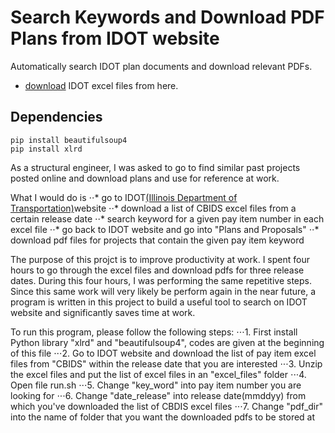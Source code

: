 # Search Keywords and Download PDF Plans from IDOT website

Automatically search IDOT plan documents and download relevant PDFs. 

- [download](http://www.idot.illinois.gov/home/resources/Archives/transportation-bulletin-archivese) IDOT excel files from here. 

## Dependencies
```
pip install beautifulsoup4
pip install xlrd
```

As a structural engineer, I was asked to go to find similar past projects posted online and download plans and use for reference at work. 

What I would do is
⋅⋅* go to IDOT[(Illinois Department of Transportation)](http://www.idot.illinois.gov/home/resources/Archives/transportation-bulletin-archives)website 
⋅⋅* download a list of CBIDS excel files from a certain release date
⋅⋅* search keyword for a given pay item number in each excel file
⋅⋅* go back to IDOT website and go into "Plans and Proposals"
⋅⋅* download pdf files for projects that contain the given pay item keyword

The purpose of this projct is to improve productivity at work. I spent four hours to go through the excel files and download pdfs for three release dates. During this four hours, I was performing the same repetitive steps. Since this same work will very likely be perform again in the near future, a program is written in this project to build a useful tool to search on IDOT website and significantly saves time at work.

To run this program, please follow the following steps:
⋅⋅⋅1. First install Python library "xlrd" and "beautifulsoup4", codes are given at the beginning of this file
⋅⋅⋅2. Go to IDOT website and download the list of pay item excel files from "CBIDS" within the release date that you are interested
⋅⋅⋅3. Unzip the excel files and put the list of excel files in an "excel_files" folder
⋅⋅⋅4. Open file run.sh
⋅⋅⋅5. Change "key_word" into pay item number you are looking for
⋅⋅⋅6. Change "date_release" into release date(mmddyy) from which you've downloaded the list of CBDIS excel files
⋅⋅⋅7. Change "pdf_dir" into the name of folder that you want the downloaded pdfs to be stored at



